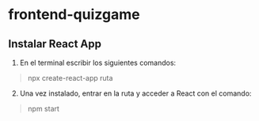 # frontend-quizgame

## Instalar React App

1. En el terminal escribir los siguientes comandos:
>npx create-react-app ruta

2. Una vez instalado, entrar en la ruta y acceder a React con el comando:
>npm start

